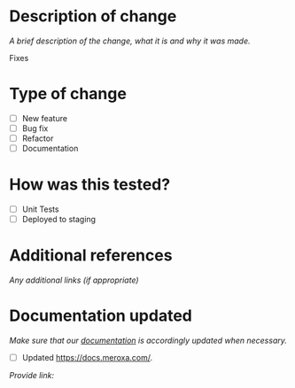 # Description of change

*A brief description of the change, what it is and why it was made.*

Fixes <JIRA Issue>

# Type of change

- [ ]  New feature
- [ ]  Bug fix
- [ ]  Refactor
- [ ]  Documentation

# How was this tested?

- [ ]  Unit Tests
- [ ]  Deployed to staging

# Additional references

*Any additional links (if appropriate)*

# Documentation updated

*Make sure that our [documentation](https://docs.meroxa.com/) is accordingly updated when necessary.*

- [ ] Updated https://docs.meroxa.com/.

*Provide link:*
